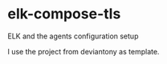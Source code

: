 # elk-compose-tls
ELK and the agents configuration setup

I use the project from deviantony as template.
